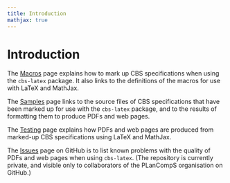 ```yaml
---
title: Introduction
mathjax: true
---
```


# Introduction

The [Macros] page explains how to mark up CBS specifications when using the `cbs-latex` package.
It also links to the definitions of the macros for use with LaTeX and MathJax.

The [Samples] page links to the source files of CBS specifications that have been marked up for use with the `cbs-latex` package,
and to the results of formatting them to produce PDFs and web pages.

The [Testing] page explains how PDFs and web pages are produced from marked-up CBS specifications using LaTeX and MathJax.

The [Issues] page on GitHub is to list known problems with the quality of PDFs and web pages when using `cbs-latex`.
(The repository is currently private, and visible only to collaborators of the PLanCompS organisation on GitHub.)

[Macros]: macros.html
[Samples]: samples.html
[Testing]: testing.html
[Issues]: https://github.com/plancomps/cbs-dev/issues

